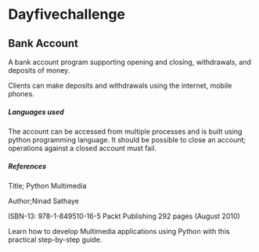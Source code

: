 # Dayfivechallenge
  ## Bank Account

 A bank account program supporting opening and closing, withdrawals, and deposits of money. 

Clients can make deposits and withdrawals using the internet, mobile phones.

 ##### Languages used
 The account can be accessed from multiple processes and is built using python programming language.
 It should be possible to close an account; operations against a closed account must fail.


##### References

Title; Python Multimedia

Author;Ninad Sathaye

ISBN-13: 978-1-849510-16-5 Packt Publishing 292 pages (August 2010)

Learn how to develop Multimedia applications using Python with this practical step-by-step guide.

